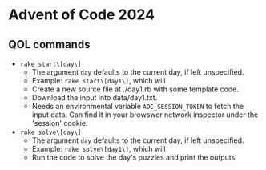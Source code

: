 # Advent of Code 2024


## QOL commands

- `rake start\[day\]`
  - The argument `day` defaults to the current day, if left unspecified.
  - Example: `rake start\[day1\]`, which will
  - Create a new source file at ./day1.rb with some template code.
  - Download the input into data/day1.txt.
  - Needs an environmental variable `AOC_SESSION_TOKEN` to fetch the input data. Can find it in your browswer network inspector under the 'session' cookie.
- `rake solve\[day\]`
  - The argument `day` defaults to the current day, if left unspecified.
  - Example: `rake solve\[day1\]`, which will
  - Run the code to solve the day's puzzles and print the outputs.
